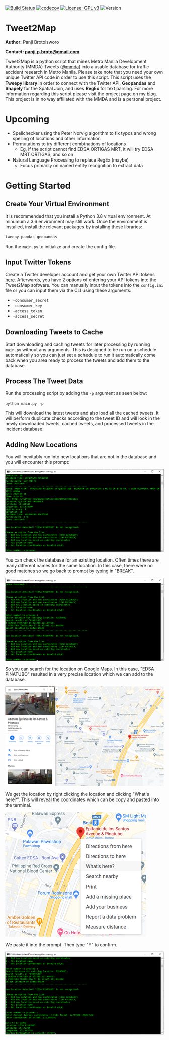 [![Build Status](https://travis-ci.com/pbrotoisworo/tweet2map.svg?branch=test)](https://travis-ci.com/pbrotoisworo/tweet2map) [![codecov](https://codecov.io/gh/pbrotoisworo/tweet2map/branch/master/graph/badge.svg?token=U2F1H66DUB)](https://codecov.io/gh/pbrotoisworo/tweet2map) [![License: GPL v3](https://img.shields.io/badge/License-GPLv3-blue.svg)](https://www.gnu.org/licenses/gpl-3.0) ![Version](https://img.shields.io/badge/release-1.0-blue)

# Tweet2Map

**Author:** Panji Brotoisworo

**Contact: [panji.p.broto@gmail.com](mailto:panji.p.broto@gmail.com)**

Tweet2Map is a python script that mines Metro Manila Development Authority (MMDA) Tweets ([@mmda](https://twitter.com/MMDA)) into a usable database for traffic accident research in Metro Manila. Please take note that you need your own unique Twitter API code in order to use this script. This script uses the **Tweepy library** in order to connect with the Twitter API, **Geopandas** and **Shapely** for the Spatial Join, and uses **RegEx** for text parsing. For more information regarding this script please visit the project page on my [blog](https://panjib.wixsite.com/blog/mmdatweet2map). This project is in no way affiliated with the MMDA and is a personal project.

# Upcoming
- Spellchecker using the Peter Norvig algorithm to fix typos and wrong spelling of locations and other information
- Permutations to try different combinations of locations
  - Eg, if the script cannot find EDSA ORTIGAS MRT, it will try EDSA MRT ORTIGAS, and so on
- Natural Language Processing to replace RegEx (maybe)
  - Focus primarily on named entity recognition to extract data

# Getting Started

## Create Your Virtual Environment
It is recommended that you install a Python 3.8 virtual environment. At minumum a 3.6 environment may still work. Once the environment is installed, install the relevant packages by installing these libraries:

`tweepy pandas geopandas`

Run the `main.py` to initialize and create the config file.

## Input Twitter Tokens
Create a Twitter developer account and get your own Twitter API tokens [here](https://developer.twitter.com/en). Afterwards, you have 2 options of entering your API tokens into the Tweet2Map software. You can manually input the tokens into the `config.ini` file or you can input them via the CLI using these arguments:

- `-consumer_secret`
- `-consumer_key`
- `-access_token`
- `-access_secret`

## Downloading Tweets to Cache
Start downloading and caching tweets for later processing by running `main.py` without any arguments. This is designed to be run on a schedule automatically so you can just set a schedule to run it automatically come back when you area ready to process the tweets and add them to the database.

## Process The Tweet Data
Run the processing script by adding the `-p` argument as seen below:

`python main.py -p`

This will download the latest tweets and also load all the cached tweets. It will perform duplicate checks according to the tweet ID and will look in the newly downloaded tweets, cached tweets, and processed tweets in the incident database.

## Adding New Locations
You will inevitably run into new locations that are not in the database and you will encounter this prompt:

![New location](/doc/1_new_location.png)

You can check the database for an existing location. Often times there are many different names for the same location. In this case, there were no good matches so we go back to prompt by typing in "BREAK".

![New location](/doc/2_new_location.png)

So you can search for the location on Google Maps. In this case, "EDSA PINATUBO" resulted in a very precise location which we can add to the database.

![Searching on Google Maps](/doc/3_google_maps.png)

We get the location by right clicking the location and clicking "What's here?". This will reveal the coordinates which can be copy and pasted into the terminal.

![Extracting coords](/doc/4_google_maps.png)

We paste it into the prompt. Then type "Y" to confirm.

![Adding coords](/doc/5_adding_coords.png)
